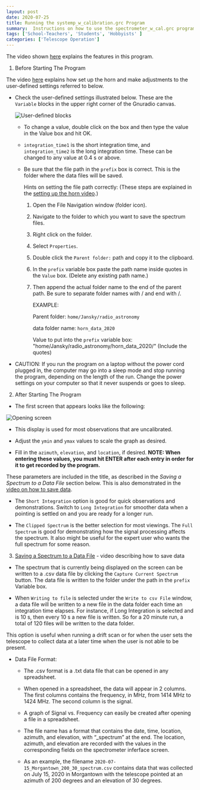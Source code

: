```yaml
---
layout: post
date: 2020-07-25
title: Running the systemp_w_calibration.grc Program
summary:  Instructions on how to use the spectrometer_w_cal.grc program in GNURadio
tags: ['School-Teachers', 'Students', 'Hobbyists' ]
categories: ['Telescope Operation'] 
---
```


The video shown [here](https://youtu.be/50B2Uv-SoDY) explains the features in this program.

1.	Before Starting The Program

The video [here](https://youtu.be/Oo28QCEZe_g) explains how set up the horn and make adjustments to the user-defined settings referred to below.

   * Check the user-defined settings illustrated below. These are the `Variable` blocks in the upper right corner of the Gnuradio canvas.

      ![User-defined blocks](/dspira-lessons/images/UserDefinedBlocks.png)

      - To change a value, double click on the box and then type the value in the Value box and hit OK.

      - `integration_time1` is the short integration time, and `integration_time2` is the long integration time. These can be changed to any value at 0.4 s or above.

      - Be sure that the file path in the `prefix` box is correct. This is the folder where the data files will be saved.

        Hints on setting the file path correctly:
        (These steps are explained in the [setting up the horn video](https://youtu.be/Oo28QCEZe_g).)
        1. Open the File Navigation window (folder icon).
        2. Navigate to the folder to which you want to save the spectrum files.
        3. Right click on the folder.
        4. Select `Properties`. 
        5. Double click the `Parent folder:` path and copy it to the clipboard.
        6. In the `prefix` variable box paste the path name inside quotes in the `Value` box. (Delete any existing path name.)
        7. Then append the actual folder name to the end of the parent path. Be sure to separate folder names with / and end with /.

            EXAMPLE:
            
            Parent folder: `home/Jansky/radio_astronomy`
            
            data folder name: `horn_data_2020`

            Value to put into the `prefix` variable box:   
	    "home/Jansky/radio_astronomy/horn_data_2020/"
	    (Include the quotes)

   * CAUTION: If you run the program on a laptop without the power cord plugged in, the computer may go into a sleep mode and stop running the program, depending on the length of the run. Change the power settings on your computer so that it never suspends or goes to sleep.


2.	After Starting The Program

   * The first screen that appears looks like the following:

![Opening screen](/dspira-lessons/images/filtered_nocal.png)

   * This display is used for most observations that are uncalibrated.

   * Adjust the `ymin` and `ymax` values to scale the graph as desired.

   * Fill in the `azimuth`, `elevation`, and `location`, if desired. 
   **NOTE: When entering these values, you must hit ENTER after each entry in order for it to get recorded by the program.**

   These parameters are included in the title, as described in the *Saving a Spectrum to a Data File* section below. This is also demonstrated in the [video on how to save data](https://youtu.be/dWX0rRU99Z8).

   * The `Short Integration` option is good for quick observations and demonstrations. Switch to `Long Integration` for smoother data when a pointing is settled on and you are ready for a longer run.

   * The `Clipped Spectrum` is the better selection for most viewings. The `Full Spectrum` is good for demonstrating how the signal processing affects the spectrum. It also might be useful for the expert user who wants the full spectrum for some reason.

3.	[Saving a Spectrum to a Data File](https://youtu.be/dWX0rRU99Z8) - video describing how to save data

   * The spectrum that is currently being displayed on the screen can be written to a .csv data file by clicking the `Capture Current Spectrum` button. The data file is written to the folder under the path in the `prefix` Variable box.

   * When `Writing to file` is selected under the `Write to csv File` window, a data file will be written to a new file in the data folder each time an integration time elapses. For instance, if Long Integration is selected and is 10 s, then every 10 s a new file is written. So for a 20 minute run, a total of 120 files will be written to the data folder.

   This option is useful when running a drift scan or for when the user sets the telescope to collect data at a later time when the user is not able to be present.

   * Data File Format:
      - The .csv format is a .txt data file that can be opened in any spreadsheet.

      - When opened in a spreadsheet, the data will appear in 2 columns. The first columns contains the frequency, in MHz, from 1414 MHz to 1424 MHz. The second column is the signal.

      - A graph of Signal vs. Frequency can easily be created after opening a file in a spreadsheet.

      - The file name has a format that contains the date, time, location, azimuth, and elevation, with “_spectrum” at the end. The location, azimuth, and elevation are recorded with the values in the corresponding fields on the spectrometer inferface screen.

      - As an example, the filename `2020-07-15_Morgantown_200_30_spectrum.csv`  contains data that was collected on July 15, 2020 in Morgantown with the telescope pointed at an azimuth of 200 degrees and an elevation of 30 degrees.
    
